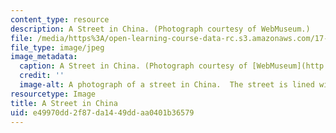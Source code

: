 ```yaml
---
content_type: resource
description: A Street in China. (Photograph courtesy of WebMuseum.)
file: /media/https%3A/open-learning-course-data-rc.s3.amazonaws.com/17-552-political-economy-of-chinese-reform-spring-2003/e49970dd2f87da1449ddaa0401b36579_17-552s03.jpg
file_type: image/jpeg
image_metadata:
  caption: A Street in China. (Photograph courtesy of [WebMuseum](http://www.ibiblio.org/wm/)_._)
  credit: ''
  image-alt: A photograph of a street in China.  The street is lined with pedestrians.
resourcetype: Image
title: A Street in China
uid: e49970dd-2f87-da14-49dd-aa0401b36579
---
```


